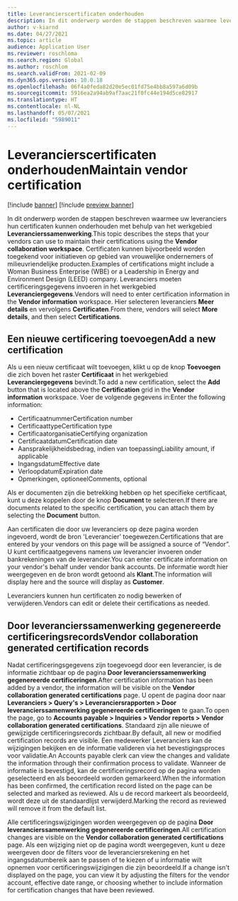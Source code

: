 ```yaml
---
title: Leverancierscertificaten onderhouden
description: In dit onderwerp worden de stappen beschreven waarmee leveranciers hun certificaten kunnen onderhouden met behulp van het werkgebied Leverancierssamenwerking.
author: v-kiarnd
ms.date: 04/27/2021
ms.topic: article
audience: Application User
ms.reviewer: roschloma
ms.search.region: Global
ms.author: roschlom
ms.search.validFrom: 2021-02-09
ms.dyn365.ops.version: 10.0.18
ms.openlocfilehash: 06f4a0feda82d20e5ec01fd75e4bb8a597a6d09b
ms.sourcegitcommit: 5916ea2a94ab9af7aac21f0fc44e194d5ce82917
ms.translationtype: HT
ms.contentlocale: nl-NL
ms.lasthandoff: 05/07/2021
ms.locfileid: "5989011"
---
```

# <a name="maintain-vendor-certification"></a><span data-ttu-id="42b06-103">Leverancierscertificaten onderhouden</span><span class="sxs-lookup"><span data-stu-id="42b06-103">Maintain vendor certification</span></span>

[!include [banner](../includes/banner.md)]
[!include [preview banner](../includes/preview-banner.md)]

<span data-ttu-id="42b06-104">In dit onderwerp worden de stappen beschreven waarmee uw leveranciers hun certificaten kunnen onderhouden met behulp van het werkgebied **Leverancierssamenwerking**.</span><span class="sxs-lookup"><span data-stu-id="42b06-104">This topic describes the steps that your vendors can use to  maintain their certifications using the **Vendor collaboration workspace**.</span></span> <span data-ttu-id="42b06-105">Certificaten kunnen bijvoorbeeld worden toegekend voor initiatieven op gebied van vrouwelijke ondernemers of milieuvriendelijke producten.</span><span class="sxs-lookup"><span data-stu-id="42b06-105">Examples of certifications might include a Woman Business Enterprise (WBE) or a Leadership in Energy and Environment Design (LEED) company.</span></span> <span data-ttu-id="42b06-106">Leveranciers moeten certificeringsgegevens invoeren in het werkgebied **Leveranciergegevens**.</span><span class="sxs-lookup"><span data-stu-id="42b06-106">Vendors will need to enter certification information in the **Vendor information** workspace.</span></span> <span data-ttu-id="42b06-107">Hier selecteren leveranciers **Meer details** en vervolgens **Certificaten**.</span><span class="sxs-lookup"><span data-stu-id="42b06-107">From there, vendors will select **More details**, and then select **Certifications**.</span></span>

## <a name="add-a-new-certification"></a><span data-ttu-id="42b06-108">Een nieuwe certificering toevoegen</span><span class="sxs-lookup"><span data-stu-id="42b06-108">Add a new certification</span></span>

<span data-ttu-id="42b06-109">Als u een nieuw certificaat wilt toevoegen, klikt u op de knop **Toevoegen** die zich boven het raster **Certificaat** in het werkgebied **Leveranciergegevens** bevindt.</span><span class="sxs-lookup"><span data-stu-id="42b06-109">To add a new certification, select the **Add** button that is located above the **Certification** grid in the **Vendor information** workspace.</span></span> <span data-ttu-id="42b06-110">Voer de volgende gegevens in:</span><span class="sxs-lookup"><span data-stu-id="42b06-110">Enter the following information:</span></span>
 
- <span data-ttu-id="42b06-111">Certificaatnummer</span><span class="sxs-lookup"><span data-stu-id="42b06-111">Certification number</span></span>
- <span data-ttu-id="42b06-112">Certificaattype</span><span class="sxs-lookup"><span data-stu-id="42b06-112">Certification type</span></span>
- <span data-ttu-id="42b06-113">Certificaatorganisatie</span><span class="sxs-lookup"><span data-stu-id="42b06-113">Certifying organization</span></span> 
- <span data-ttu-id="42b06-114">Certificaatdatum</span><span class="sxs-lookup"><span data-stu-id="42b06-114">Certification date</span></span>
- <span data-ttu-id="42b06-115">Aansprakelijkheidsbedrag, indien van toepassing</span><span class="sxs-lookup"><span data-stu-id="42b06-115">Liability amount, if applicable</span></span>
- <span data-ttu-id="42b06-116">Ingangsdatum</span><span class="sxs-lookup"><span data-stu-id="42b06-116">Effective date</span></span>
- <span data-ttu-id="42b06-117">Verloopdatum</span><span class="sxs-lookup"><span data-stu-id="42b06-117">Expiration date</span></span>
- <span data-ttu-id="42b06-118">Opmerkingen, optioneel</span><span class="sxs-lookup"><span data-stu-id="42b06-118">Comments, optional</span></span>

<span data-ttu-id="42b06-119">Als er documenten zijn die betrekking hebben op het specifieke certificaat, kunt u deze koppelen door de knop **Document** te selecteren.</span><span class="sxs-lookup"><span data-stu-id="42b06-119">If there are documents related to the specific certification, you can attach them by selecting the **Document** button.</span></span>

<span data-ttu-id="42b06-120">Aan certificaten die door uw leveranciers op deze pagina worden ingevoerd, wordt de bron 'Leverancier' toegewezen.</span><span class="sxs-lookup"><span data-stu-id="42b06-120">Certifications that are entered by your vendors on this page will be assigned a source of “Vendor”.</span></span> <span data-ttu-id="42b06-121">U kunt certificaatgegevens namens uw leverancier invoeren onder bankrekeningen van de leverancier.</span><span class="sxs-lookup"><span data-stu-id="42b06-121">You can enter certificate information on your vendor's behalf under vendor bank accounts.</span></span> <span data-ttu-id="42b06-122">De informatie wordt hier weergegeven en de bron wordt getoond als **Klant**.</span><span class="sxs-lookup"><span data-stu-id="42b06-122">The information will display here and the source will display as **Customer**.</span></span>

<span data-ttu-id="42b06-123">Leveranciers kunnen hun certificaten zo nodig bewerken of verwijderen.</span><span class="sxs-lookup"><span data-stu-id="42b06-123">Vendors can edit or delete their certifications as needed.</span></span>

## <a name="vendor-collaboration-generated-certification-records"></a><span data-ttu-id="42b06-124">Door leverancierssamenwerking gegenereerde certificeringsrecords</span><span class="sxs-lookup"><span data-stu-id="42b06-124">Vendor collaboration generated certification records</span></span> 
 
<span data-ttu-id="42b06-125">Nadat certificeringsgegevens zijn toegevoegd door een leverancier, is de informatie zichtbaar op de pagina **Door leverancierssamenwerking gegenereerde certificeringen**.</span><span class="sxs-lookup"><span data-stu-id="42b06-125">After certification information has been added by a vendor, the information will be visible on the **Vendor collaboration generated certifications** page.</span></span> <span data-ttu-id="42b06-126">U opent de pagina door naar **Leveranciers > Query's > Leveranciersrapporten > Door leverancierssamenwerking gegenereerde certificeringen** te gaan.</span><span class="sxs-lookup"><span data-stu-id="42b06-126">To open the page, go to **Accounts payable > Inquiries > Vendor reports > Vendor collaboration generated certifications**.</span></span> <span data-ttu-id="42b06-127">Standaard zijn alle nieuwe of gewijzigde certificeringsrecords zichtbaar.</span><span class="sxs-lookup"><span data-stu-id="42b06-127">By default, all new or modified certification records are visible.</span></span> <span data-ttu-id="42b06-128">Een medewerker Leveranciers kan de wijzigingen bekijken en de informatie valideren via het bevestigingsproces voor validatie.</span><span class="sxs-lookup"><span data-stu-id="42b06-128">An Accounts payable clerk can view the changes and validate the information through their confirmation process to validate.</span></span> <span data-ttu-id="42b06-129">Wanneer de informatie is bevestigd, kan de certificeringsrecord op de pagina worden geselecteerd en als beoordeeld worden gemarkeerd.</span><span class="sxs-lookup"><span data-stu-id="42b06-129">When the information has been confirmed, the certification record listed on the page can be selected and marked as reviewed.</span></span> <span data-ttu-id="42b06-130">Als u de record markeert als beoordeeld, wordt deze uit de standaardlijst verwijderd.</span><span class="sxs-lookup"><span data-stu-id="42b06-130">Marking the record as reviewed will remove it from the default list.</span></span>
 
<span data-ttu-id="42b06-131">Alle certificeringswijzigingen worden weergegeven op de pagina **Door leverancierssamenwerking gegenereerde certificeringen**.</span><span class="sxs-lookup"><span data-stu-id="42b06-131">All certification changes are visible on the **Vendor collaboration generated certifications** page.</span></span> <span data-ttu-id="42b06-132">Als een wijziging niet op de pagina wordt weergegeven, kunt u deze weergeven door de filters voor de leveranciersrekening en het ingangsdatumbereik aan te passen of te kiezen of u informatie wilt opnemen voor certificeringswijzigingen die zijn beoordeeld.</span><span class="sxs-lookup"><span data-stu-id="42b06-132">If a change isn't displayed on the page, you can view it by adjusting the filters for the vendor account, effective date range, or choosing whether to include information for certification changes that have been reviewed.</span></span> 

